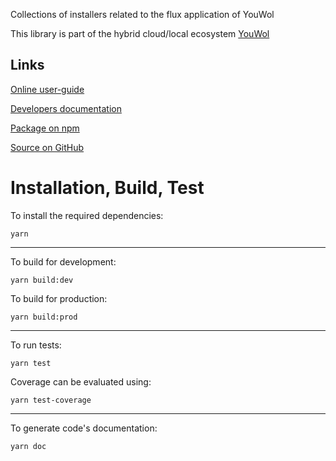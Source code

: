 Collections of installers related to the flux application of YouWol

This library is part of the hybrid cloud/local ecosystem 
[YouWol](https://platform.youwol.com/applications/@youwol/platform/latest)

## Links

[Online user-guide](https://l.youwol.com/doc/@youwol/installers-flux)

[Developers documentation](https://platform.youwol.com/applications/@youwol/cdn-explorer/latest?package=@youwol/installers-flux)

[Package on npm](https://www.npmjs.com/package/@youwol/installers-flux)

[Source on GitHub](https://github.com/youwol/installers-flux)

# Installation, Build, Test

To install the required dependencies:

```shell
yarn
```
---
To build for development:

```shell
yarn build:dev
```

To build for production:

```shell
yarn build:prod
```
---


To run tests:
```shell
yarn test
```

Coverage can be evaluated using:
```shell
yarn test-coverage
```
---

To generate code's documentation:

```shell
yarn doc
```
